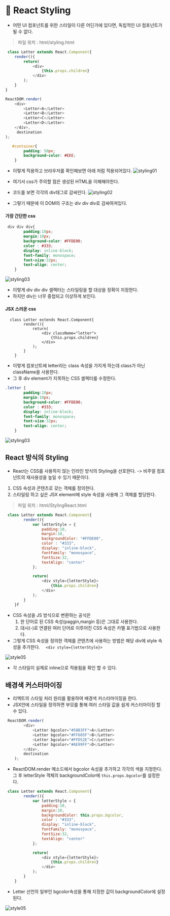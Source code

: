 # 👔 React Styling

- 어떤 UI 컴포넌트를 위한 스타일이 다른 어딘가에 있다면, 독립적인 UI 컴포넌트가 될 수 없다.

> 파일 위치 : html/styling.html

```js
 class Letter extends React.Component{
    render(){
        return(
            <div>
                {this.props.children}
            </div>
        );
    }
}

ReactDOM.render(
    <div>
        <Letter>A</Letter>
        <Letter>B</Letter>
        <Letter>C</Letter>
        <Letter>D</Letter>
    </div>,
     destination
);
```
```css
   #container{
        padding: 50px;
        background-color: #EEE;
    }
```
- 이렇게 적용하고 브라우저를 확인해보면 아래 처럼 적용되어있다.
![styling01](./image/ReactStyling/styling01.png)

- 여기서 css가 주의할 점은 생성된 HTML을 이해해야한다.
- 코드를 보면 각각의 div태그로 감싸인다. 
![styling02](./image/ReactStyling/styling02.png)
- 그렇기 때문에 이 DOM의 구조는 div div div로 감싸여져있다.

#### 가장 간단한 css 
```css
 div div div{
        padding:10px;
        margin:10px;
        background-color: #FFDE00;
        color : #333;
        display: inline-block;
        font-family: monospace;
        font-size:32px;
        text-align: center;
    }
```
![styling03](./image/ReactStyling/styling03.png)

- 이렇게 div div div 셀렉터는 스타일링을 할 대상을 정확이 지정한다.
- 하지만 div는 너무 중첩되고 이상하게 보인다.

#### JSX 스러운 css
```JS
  class Letter extends React.Component{
        render(){
            return(
                <div className="letter">
                    {this.props.children}
                </div>
            );
        }
    }
```
- 이렇게 컴포넌트에 letter라는 class 속성을 가지게 하는데 class가 아닌 className을 사용한다.
- 그 후 div element가 지목하는 CSS 셀렉터를 수정한다.
```CSS
.letter {
        padding:10px;
        margin:10px;
        background-color: #FFDE00;
        color : #333;
        display: inline-block;
        font-family: monospace;
        font-size:32px;
        text-align: center;
    }
```
![styling03](./image/ReactStyling/styling04.png)

## React 방식의 Styling
- React는 CSS를 사용하지 않는 인라인 방식의 Styling을 선호한다.
-> 비주얼 컴포넌트의 재사용성을 높일 수 있기 때문이다.

1. CSS 속성과 콘텐츠로 갖는 객체를 정의한다.
2. 스타일링 하고 싶은 JSX element에 style 속성을 사용해 그 객체를 할당한다.

> 파일 위치 : html/StylingReact.html

```js
 class Letter extends React.Component{
        render(){
            var letterStyle = {
                padding:10,
                margin:10,
                backgroundColor: "#FFDE00",
                color : "#333",
                display: "inline-block",
                fontFamily: "monospace",
                fontSize:32,
                textAlign: "center"
            };

            return(
                <div style={letterStyle}>
                    {this.props.children}
                </div>
            );
        }
    }f
```
- CSS 속성을 JS 방식으로 변환하는 공식은
    1. 한 단어로 된 CSS 속성(paggin,margin 등)은 그대로 사용한다.
    2. 대시(-)로 연결된 여러 단어로 이루어진 CSS 속성은 카멜 표기법으로 사용한다.
- 그렇게 CSS 속성을 정의한 객체를 콘텐츠에 사용하는 방법은
해당 div에 style 속성을 추가한다. ```  <div style={letterStyle}>```

![style05](./image/ReactStyling/styling05.png)
- 각 스타일이 실제로 inline으로 적용됨을 확인 할 수 있다.

## 배경색 커스터마이징
- 리액트의 스타일 처리 원리를 활용하여 배경색 커스터마이징을 한다.
- JSX안에 스타일을 정의하면 부모를 통해 여러 스타일 값을 쉽게 커스터마이징 할 수 있다.

``` js
 ReactDOM.render(
        <div>
            <Letter bgcolor="#58B3FF">A</Letter>
            <Letter bgcolor="#FF605F">B</Letter>
            <Letter bgcolor="#FFD52E">C</Letter>
            <Letter bgcolor="#AE99FF">D</Letter>
        </div>,
        destination
    );
```
- ReactDOM.render 메소드에서 bgcolor 속성을 추가하고 각각의 색을 지정한다.
그 후 letterStyle 객체의 backgroundColor에 ```this.props.bgcolor```를 설정한다.
```js
 class Letter extends React.Component{
        render(){
            var letterStyle = {
                padding:10,
                margin:10,
                backgroundColor: this.props.bgcolor,
                color : "#333",
                display: "inline-block",
                fontFamily: "monospace",
                fontSize:32,
                textAlign: "center"
            };

            return(
                <div style={letterStyle}>
                    {this.props.children}
                </div>
            );
        }
    }
```
- Letter 선언의 일부인 bgcolor속성을 통해 지정한 값이 backgroundColor에 설정된다.

![style05](./image/ReactStyling/styling06.png)
